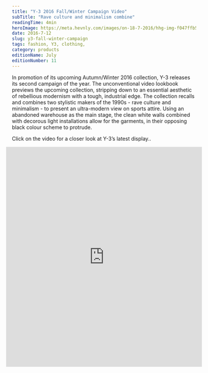 ```yaml
---
title: "Y-3 2016 Fall/Winter Campaign Video"
subTitle: "Rave culture and minimalism combine"
readingTime: 4min
heroImage: https://meta.hevnly.com/images/on-18-7-2016/hhg-img-f047ffb5-48aa-4a7c-aa5e-006822c330e7.png
date: 2016-7-12
slug: y3-fall-winter-campaign
tags: fashion, Y3, clothing,
category: products
editionName: July
editionNumber: 11
---
```


In promotion of its upcoming Autumn/Winter 2016 collection, Y-3 releases its second campaign of the year. The unconventional video lookbook previews the upcoming collection, stripping down to an essential aesthetic of rebellious modernism with a tough, industrial edge. The collection recalls and combines two stylistic makers of the 1990s - rave culture and minimalism - to present an ultra-modern view on sports attire. Using an abandoned warehouse as the main stage, the clean white walls combined with decorous light installations allow for the garments, in their opposing black colour scheme to protrude.

Click on the video for a closer look at Y-3’s latest display..      

<p class="ws-post-thepost-image">
  <iframe width="100%" height="600" style="width: calc(100% + 2rem); transform: translateX(-1rem)" src="https://www.youtube.com/embed/MzNzRUZVu4s" frameborder="0" allowfullscreen></iframe>
</p>
